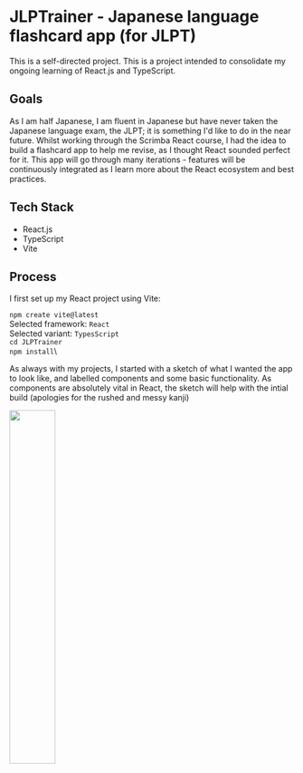 # JLPTrainer - Japanese language flashcard app (for JLPT)
This is a self-directed project. This is a project intended to consolidate my ongoing learning of React.js and TypeScript.

## Goals
As I am half Japanese, I am fluent in Japanese but have never taken the Japanese language exam, the JLPT; it is something I'd like to do in the near future. Whilst working through the Scrimba React course, I had the idea to build a flashcard app to help me revise, as I thought React sounded perfect for it. This app will go through many iterations - features will be continuously integrated as I learn more about the React ecosystem and best practices. 

## Tech Stack
- React.js
- TypeScript
- Vite

## Process
I first set up my React project using Vite: 

`npm create vite@latest`\
Selected framework: `React`\
Selected variant: `TypesScript`\
`cd JLPTrainer`\
`npm install`\

As always with my projects, I started with a sketch of what I wanted the app to look like, and labelled components and some basic functionality. As components are absolutely vital in React, the sketch will help with the intial build (apologies for the rushed and messy kanji)

<img src="https://github.com/user-attachments/assets/30625f37-55e3-4c9e-ac17-1281181c2ce2" width=40% height=40%>

